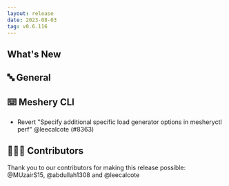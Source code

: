 ```yaml
---
layout: release
date: 2023-08-03
tag: v0.6.116
---
```


## What's New
## 🔤 General
## ⌨️ Meshery CLI

- Revert "Specify additional specific load generator options in mesheryctl perf" @leecalcote (#8363)

## 👨🏽‍💻 Contributors

Thank you to our contributors for making this release possible:
@MUzairS15, @abdullah1308 and @leecalcote
